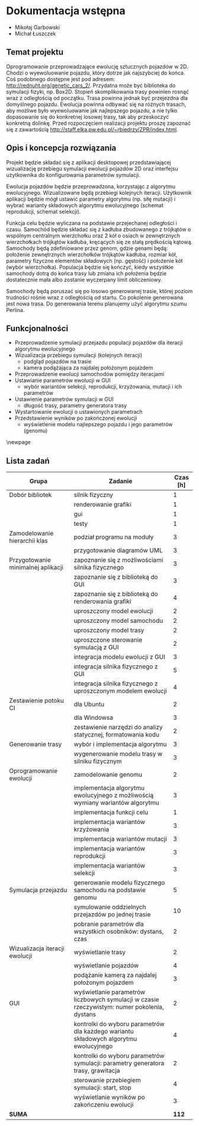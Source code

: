 # Dokumentacja wstępna
* Mikołaj Garbowski
* Michał Łuszczek

## Temat projektu
Oprogramowanie przeprowadzające ewolucję sztucznych pojazdów w 2D. Chodzi o wyewoluowanie pojazdu,
który dotrze jak najszybciej do końca. Coś podobnego dostępne jest pod adresem: http://rednuht.org/genetic_cars_2/.
Przydatna może być biblioteka do symulacji fizyki, np. Box2D. Stopień skomplikowania trasy powinien rosnąć wraz
z odległością od początku. Trasa powinna jednak być przejezdna dla domyślnego pojazdu. Ewolucja powinna odbywać się
na różnych trasach, aby możliwe było wyewoluowanie jak najlepszego pojazdu, a nie tylko dopasowanie się do konkretnej
losowej trasy, tak aby przeskoczyć konkretną dolinkę. Przed rozpoczęciem realizacji projektu proszę zapoznać się
z zawartością http://staff.elka.pw.edu.pl/~rbiedrzy/ZPR/index.html.


## Opis i koncepcja rozwiązania
Projekt będzie składać się z aplikacji desktopowej przedstawiającej wizualizację przebiegu symulacji
ewolucji pojazdów 2D oraz interfejsu użytkownika do konfigurowania parametrów symulacji.

Ewolucja pojazdów będzie przeprowadzona, korzystając z algorytmu ewolucyjnego. Wizualizowane będą przebiegi kolejnych
iteracji. Użytkownik aplikacji będzie mógł ustawić parametry algorytmu (np. siłę mutacji) i wybrać warianty składowych
algorytmu ewolucyjnego (schemat reprodukcji, schemat selekcji).

Funkcja celu będzie wyliczana na podstawie przejechanej odległości i czasu.
Samochód będzie składać się z kadłuba zbudowanego z trójkątów o wspólnym centralnym wierzchołku oraz 2 kół o osiach
w zewnętrznych wierzchołkach trójkątów kadłuba, kręcących się ze stałą prędkością kątową.
Samochody będą zdefiniowane przez genom, gdzie genami będą: położenie zewnętrznych wierzchołków trójkątów kadłuba,
rozmiar kół, parametry fizyczne elementów składowych (np. gęstość) i położenie kół (wybór wierzchołka).
Populacja będzie się kończyć, kiedy wszystkie samochody dotrą do końca trasy lub zmiana ich położenia będzie
dostatecznie mała albo zostanie wyczerpany limit obliczeniowy.

Samochody będą poruszać się po losowo generowanej trasie, której poziom trudności rośnie wraz z odległością od startu.
Co pokolenie generowana jest nowa trasa. Do generowania terenu planujemy użyć algorytmu szumu Perlina.

## Funkcjonalności
* Przeprowadzenie symulacji przejazdu populacji pojazdów dla iteracji algorytmu ewolucyjnego
* Wizualizacja przebiegu symulacji (kolejnych iteracji)
  * podgląd pojazdów na trasie
  * kamera podążająca za najdalej położonym pojazdem
* Przeprowadzenie ewolucji samochodów pomiędzy iteracjami
* Ustawianie parametrów ewolucji w GUI
  * wybór wariantów selekcji, reprodukcji, krzyżowania, mutacji i ich parametrów
* Ustawienie parametrów symulacji w GUI
  * długość trasy, parametry generatora trasy
* Wystartowanie ewolucji o ustawionych parametrach
* Przedstawienie wyników po zakończonej ewolucji
  * wyświetlenie modelu najlepszego pojazdu i jego parametrów (genomu)

\newpage

## Lista zadań
| Grupa                              | Zadanie                                                                                      | Czas [h] |
|------------------------------------|----------------------------------------------------------------------------------------------|----------|
| Dobór bibliotek                    | silnik fizyczny                                                                              | 1        |
|                                    | renderowanie grafiki                                                                         | 1        |
|                                    | gui                                                                                          | 1        |
|                                    | testy                                                                                        | 1        |
| Zamodelowanie hierarchii klas      | podział programu na moduły                                                                   | 3        |
|                                    | przygotowanie diagramów UML                                                                  | 3        |
| Przygotowanie minimalnej aplikacji | zapoznanie się z możliwościami silnika fizycznego                                            | 3        |
|                                    | zapoznanie się z biblioteką do GUI                                                           | 3        |
|                                    | zapoznanie się z biblioteką do renderowania grafiki                                          | 4        |
|                                    | uproszczony model ewolucji                                                                   | 2        |
|                                    | uproszczony model samochodu                                                                  | 2        |
|                                    | uproszczony model trasy                                                                      | 2        |
|                                    | uproszczone sterowanie symulacją z GUI                                                       | 2        |
|                                    | integracja modelu ewolucji z GUI                                                             | 3        |
|                                    | integracja silnika fizycznego z GUI                                                          | 5        |
|                                    | integracja silnika fizycznego z uproszczonym modelem ewolucji                                | 4        |
| Zestawienie potoku CI              | dla Ubuntu                                                                                   | 2        |
|                                    | dla Windowsa                                                                                 | 3        |
|                                    | zestawienie narzędzi do analizy statycznej, formatowania kodu                                | 2        |
| Generowanie trasy                  | wybór i implementacja algorytmu                                                              | 3        |
|                                    | wygenerowanie modelu trasy w silniku fizycznym                                               | 3        |
| Oprogramowanie ewolucji            | zamodelowanie genomu                                                                         | 2        |
|                                    | implementacja algorytmu ewolucyjnego z możliwością wymiany wariantów algorytmu               | 3        |
|                                    | implementacja funkcji celu                                                                   | 1        |
|                                    | implementacja wariantów krzyżowania                                                          | 3        |
|                                    | implementacja wariantów mutacji                                                              | 3        |
|                                    | implementacja wariantów reprodukcji                                                          | 3        |
|                                    | implementacja wariantów selekcji                                                             | 3        |
| Symulacja przejazdu                | generowanie modelu fizycznego samochodu na podstawie genomu                                  | 5        |
|                                    | symulowanie oddzielnych przejazdów po jednej trasie                                          | 10       |
|                                    | pobranie parametrów dla wszystkich osobników: dystans, czas                                  | 2        |
| Wizualizacja iteracji ewolucji     | wyświetlanie trasy                                                                           | 2        |
|                                    | wyświetlanie pojazdów                                                                        | 4        |
|                                    | podążanie kamerą za najdalej położonym pojazdem                                              | 3        |
| GUI                                | wyświetlanie parametrów liczbowych symulacji w czasie rzeczywistym: numer pokolenia, dystans | 2        |
|                                    | kontrolki do wyboru parametrów dla każdego wariantu składowych algorytmu ewolucyjnego        | 4        |
|                                    | kontrolki do wyboru parametrów symulacji: parametry generatora trasy, grawitacja             | 2        |
|                                    | sterowanie przebiegiem symulacji: start, stop                                                | 4        |
|                                    | wyświetlanie wyników po zakończeniu ewolucji                                                 | 3        |
| **SUMA**                           |                                                                                              | **112**  |
